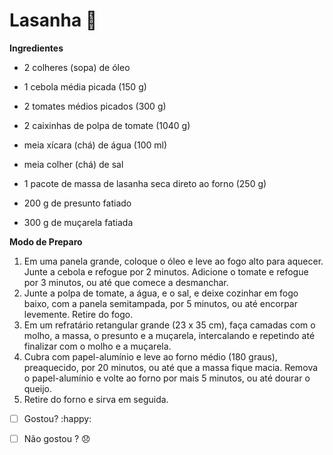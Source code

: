# Lasanha :spaghetti:

**Ingredientes**

- 2 colheres (sopa) de óleo

- 1 cebola média picada (150 g)

- 2 tomates médios picados (300 g)

- 2 caixinhas de polpa de tomate (1040 g)

- meia xícara (chá) de água (100 ml)

- meia colher (chá) de sal

- 1 pacote de massa de lasanha seca direto ao forno (250 g)

- 200 g de presunto fatiado

- 300 g de muçarela fatiada

  

**Modo de Preparo**

1. Em uma panela grande, coloque o óleo e leve ao fogo alto para aquecer. Junte a cebola e refogue por 2 minutos. Adicione o tomate e refogue por 3 minutos, ou até que comece a desmanchar.
2. Junte a polpa de tomate, a água, e o sal, e deixe cozinhar em fogo baixo, com a panela semitampada, por 5 minutos, ou até encorpar levemente. Retire do fogo.
3. Em um refratário retangular grande (23 x 35 cm), faça camadas com o molho, a massa, o presunto e a muçarela, intercalando e repetindo até finalizar com o molho e a muçarela.
4. Cubra com papel-alumínio e leve ao forno médio (180 graus), preaquecido, por 20 minutos, ou até que a massa fique macia. Remova o papel-alumínio e volte ao forno por mais 5 minutos, ou até dourar o queijo.
5. Retire do forno e sirva em seguida.



- [ ] Gostou? :happy:

- [ ] Não gostou ? :disappointed:

  
